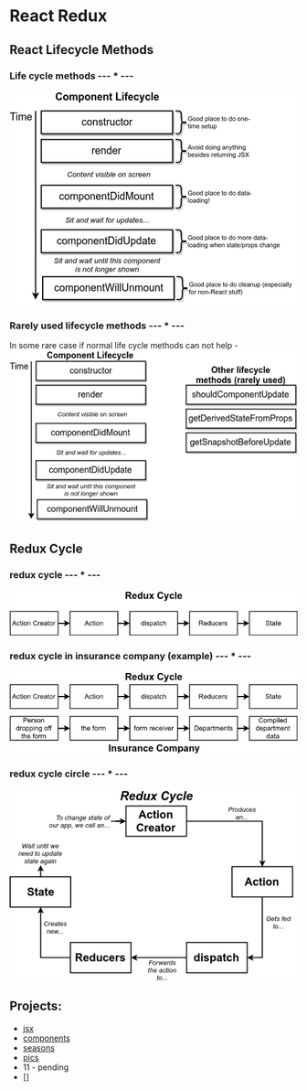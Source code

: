 # React Redux

## React Lifecycle Methods

### Life cycle methods --- * ---
<img src="./images/diagrams-react-life-cycle.png" />

### Rarely used lifecycle methods --- * ---
In some rare case if normal life cycle methods can not help -
<img src="./images/diagrams-react-life-cycle-rarely-used.png" />

## Redux Cycle

### redux cycle --- * ---
<img src="./images/diagrams-redux-cycle.png" />

### redux cycle in insurance  company (example) --- * ---
<img src="./images/diagrams-redux-cycle-insurance-company.png" />

### redux cycle circle --- * ---
<img src="./images/diagrams-redux-cycle-circle.png" />


## Projects:
* [jsx](https://github.com/shahjalalh/reactjs/tree/master/react-redux/jsx)
* [components](https://github.com/shahjalalh/reactjs/tree/master/react-redux/components)
* [seasons](https://github.com/shahjalalh/reactjs/tree/master/react-redux/seasons)
* [pics](https://github.com/shahjalalh/reactjs/tree/master/react-redux/pics)
* 11 - pending
* []
